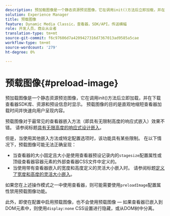 ```yaml
---
description: 预加载图像是一个静态资源预览图像，它在调用init()方法后立即加载，并在下载查看器SDK库、资源和预设信息时显示。 预载图像的目的是直观地缩短查看器加载时间并快速向用户呈现内容。
solution: Experience Manager
title: 预载图像
feature: Dynamic Media Classic，查看器，SDK/API，传送横幅
role: 开发人员，商业从业者
translation-type: tm+mt
source-git-commit: f6c97606d7a4209427316d7367013ad9585a5cae
workflow-type: tm+mt
source-wordcount: '279'
ht-degree: 0%

---
```



# 预载图像{#preload-image}

预加载图像是一个静态资源预览图像，它在调用init()方法后立即加载，并在下载查看器SDK库、资源和预设信息时显示。 预载图像的目的是直观地缩短查看器加载时间并快速向用户呈现内容。

预载图像对于最常见的查看器嵌入方法（即具有无限制高度的响应式嵌入）效果不错。 请参阅标题[具有无限高度的响应式设计嵌入](../../c-html5-aem-asset-viewers/c-html5-aem-carousel/c-html5-aem-carousel.md#concept-b44f1df3c1c64d4e8b5565e7736bf95e)。

但是，当使用其他嵌入方法或特定配置选项时，该功能具有某些限制。 在以下情况下，预载图像可能无法正确呈现：

* 当查看器的大小固定且大小是使用查看器预设记录内的`stagesize`配置属性或顶级查看器容器元素的外部查看器CSS文件中定义的。
* 当使用带有查看器嵌入的宽度和高度定义的灵活大小嵌入时。 请参阅标题[定义了宽度和高度的灵活大小嵌入](../../c-html5-aem-asset-viewers/c-html5-aem-interactive-images/c-html5-aem-interactive-images.md#section-6bb5d3c502544ad18a58eafe12a13435)。

如果您在上述操作模式之一中使用查看器，则可能需要使用`preloadImage`配置属性禁用预载图像功能。

此外，即使在配置中启用预载图像，也不会使用预载图像 — 如果查看器已嵌入到DOM元素中，则使用`display:none` CSS设置进行隐藏，或从DOM树中分离。
